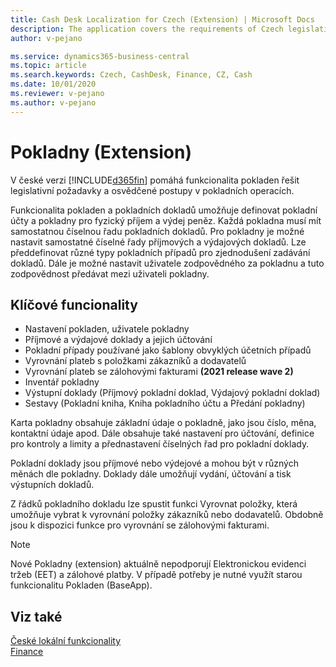 ```yaml
---
title: Cash Desk Localization for Czech (Extension) | Microsoft Docs
description: The application covers the requirements of Czech legislation and best practices for Microsoft Dynamics 365 Business Central in the field of cash registers.
author: v-pejano

ms.service: dynamics365-business-central
ms.topic: article
ms.search.keywords: Czech, CashDesk, Finance, CZ, Cash
ms.date: 10/01/2020
ms.reviewer: v-pejano
ms.author: v-pejano
---
```


# Pokladny (Extension)

V české verzi [!INCLUDE[d365fin](../../includes/d365fin_md.md)] pomáhá funkcionalita pokladen řešit legislativní požadavky a osvědčené postupy v pokladních operacích.

Funkcionalita pokladen a pokladních dokladů umožňuje definovat pokladní účty a pokladny pro fyzický příjem a výdej peněz. Každá pokladna musí mít samostatnou číselnou řadu pokladních dokladů. Pro pokladny je možné nastavit samostatné číselné řady příjmových a výdajových dokladů. Lze předdefinovat různé typy pokladních případů pro zjednodušení zadávání dokladů. Dále je možné nastavit uživatele zodpovědného za pokladnu a tuto zodpovědnost předávat mezi uživateli pokladny.  

## Klíčové funcionality

- Nastavení pokladen, uživatele pokladny
- Příjmové a výdajové doklady a jejich účtování
- Pokladní případy používané jako šablony obvyklých účetních případů
- Vyrovnání plateb s položkami zákazníků a dodavatelů
- Vyrovnání plateb se zálohovými fakturami **(2021 release wave 2)**
- Inventář pokladny
- Výstupní doklady (Příjmový pokladní doklad, Výdajový pokladní doklad)
- Sestavy (Pokladní kniha, Kniha pokladního účtu a Předání pokladny)

Karta pokladny obsahuje základní údaje o pokladně, jako jsou číslo, měna, kontaktní údaje apod. Dále obsahuje také nastavení pro účtování, definice pro kontroly a limity a přednastavení číselných řad pro pokladní doklady.

Pokladní doklady jsou příjmové nebo výdejové a mohou být v různých měnách dle pokladny. Doklady dále umožňují vydání, účtování a tisk výstupních dokladů.

Z řádků pokladního dokladu lze spustit funkci Vyrovnat položky, která umožňuje vybrat k vyrovnání položky zákazníků nebo dodavatelů. Obdobně jsou k dispozici funkce pro vyrovnání se zálohovými fakturami.

> [!NOTE]
> Nové Pokladny (extension) aktuálně nepodporují Elektronickou evidenci tržeb (EET) a zálohové platby. V případě potřeby je nutné využít starou funkcionalitu Pokladen (BaseApp).

## Viz také

[České lokální funkcionality](czech-local-functionality.md)  
[Finance](../../finance.md)

